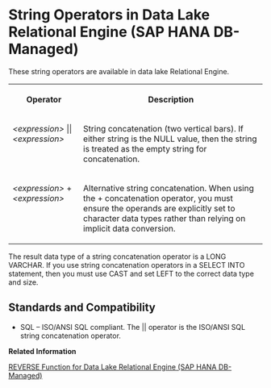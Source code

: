<!-- loio69c0514795cd46c595ac0fcf14a9c0ef -->

# String Operators in Data Lake Relational Engine \(SAP HANA DB-Managed\)

These string operators are available in data lake Relational Engine.




<table>
<tr>
<th valign="top">

Operator



</th>
<th valign="top">

Description



</th>
</tr>
<tr>
<td valign="top">

*<expression\>* || *<expression\>*



</td>
<td valign="top">

String concatenation \(two vertical bars\). If either string is the NULL value, then the string is treated as the empty string for concatenation.



</td>
</tr>
<tr>
<td valign="top">

*<expression\>* + *<expression\>*



</td>
<td valign="top">

Alternative string concatenation. When using the + concatenation operator, you must ensure the operands are explicitly set to character data types rather than relying on implicit data conversion.



</td>
</tr>
</table>

The result data type of a string concatenation operator is a LONG VARCHAR. If you use string concatenation operators in a SELECT INTO statement, then you must use CAST and set LEFT to the correct data type and size.



<a name="loio69c0514795cd46c595ac0fcf14a9c0ef__section_u3b_23l_bwb"/>

## Standards and Compatibility

-   SQL – ISO/ANSI SQL compliant. The || operator is the ISO/ANSI SQL string concatenation operator.


**Related Information**  


[REVERSE Function for Data Lake Relational Engine \(SAP HANA DB-Managed\)](../050-system-sql-functions/reverse-function-for-data-lake-relational-engine-sap-hana-db-managed-3310f4b.md "Takes one argument as an input of type BINARY or STRING and returns the specified string with characters listed in reverse order.")

